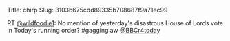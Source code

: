 Title: chirp
Slug: 3103b675cdd89335b708687f9a71ec99

RT <a href="http://twitter.com/wildfoodie1">@wildfoodie1</a>: No mention of yesterday's disastrous House of Lords vote in Today's running order? #gagginglaw <a href="http://twitter.com/BBCr4today">@BBCr4today</a>
